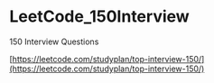 # LeetCode_150Interview
150 Interview Questions

[https://leetcode.com/studyplan/top-interview-150/](https://leetcode.com/studyplan/top-interview-150/)
